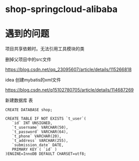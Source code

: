 # shop-springcloud-alibaba



# 遇到的问题

项目共享依赖时。无法引用工具模块的类

删掉父项目中的src文件

https://blog.csdn.net/qq_23095607/article/details/115266818



idea 创建mybatis的xml文件

https://blog.csdn.net/q15102780705/article/details/114687269





新建数据库 表

```mysql
CREATE DATABASE shop;

CREATE TABLE IF NOT EXISTS `t_user`(
   `id` INT UNSIGNED,
   `t_username` VARCHAR(50),
   `t_password` VARCHAR(64),
   `t_phone` VARCHAR(20),
   `t_address` VARCHAR(255),
   `submission_date` DATE,
   PRIMARY KEY ( `id` )
)ENGINE=InnoDB DEFAULT CHARSET=utf8;

```

